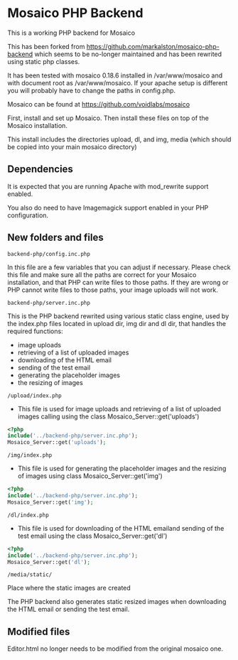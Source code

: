# Mosaico PHP Backend

This is a working PHP backend for Mosaico

This has been forked from https://github.com/markalston/mosaico-php-backend which seems to be no-longer maintained and has been rewrited using static php classes.

It has been tested with mosaico 0.18.6 installed in /var/www/mosaico and with document root as /var/www/mosaico.  If your apache setup is different you will probably have to change the paths in config.php.

Mosaico can be found at https://github.com/voidlabs/mosaico

First, install and set up Mosaico.  Then install these files on top of the Mosaico installation.

This install includes the directories upload, dl, and img, media (which should be copied into your main mosaico directory) 

## Dependencies

It is expected that you are running Apache with mod_rewrite support enabled.

You also do need to have Imagemagick support enabled in your PHP configuration.

## New folders and files

```
backend-php/config.inc.php 
```
In this file are a few variables that you can adjust if necessary. Please check this file and make sure all the paths are correct for your Mosaico installation, and that PHP can write files to those paths. If they are wrong or PHP cannot write files to those paths, your image uploads will not work.

```
backend-php/server.inc.php  
```
This is the PHP backend rewrited using various static class engine, used by the index.php files located in upload dir, img dir and dl dir, that handles the required functions:
* image uploads
* retrieving of a list of uploaded images
* downloading of the HTML email
* sending of the test email
* generating the placeholder images
* the resizing of images

```
/upload/index.php
```
* This file is used for image uploads and retrieving of a list of uploaded images calling using the class Mosaico_Server::get('uploads')

```php
<?php
include('../backend-php/server.inc.php');
Mosaico_Server::get('uploads');
```

```
/img/index.php
```
* This file is used for generating the placeholder images and the resizing of images using class Mosaico_Server::get('img')

```php
<?php
include('../backend-php/server.inc.php');
Mosaico_Server::get('img');
```

```
/dl/index.php
```
* This file is used for downloading of the HTML emailand sending of the test email using the class Mosaico_Server::get('dl')

```php
<?php
include('../backend-php/server.inc.php');
Mosaico_Server::get('dl');
```

```
/media/static/
```
Place where the static images are created


The PHP backend also generates static resized images when downloading the HTML email or sending the test email.

## Modified files

Editor.html no longer needs to be modified from the original mosaico one. 
